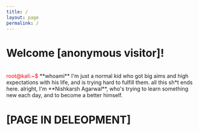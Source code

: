 ```yaml
---
title: /
layout: page
permalink: /
---
```


<h1>Welcome [anonymous visitor]!</h1>
<br>
<span style="color: red;">root@kali:~$</span> **whoami**
I'm just a normal kid who got big aims and high expectations with his life, and is trying hard to fulfill them.
all this sh*t ends here.
alright, I'm **Nishkarsh Agarwal**, who's trying to learn something new each day, and to become a better himself.
<br>

# [PAGE IN DELEOPMENT]

